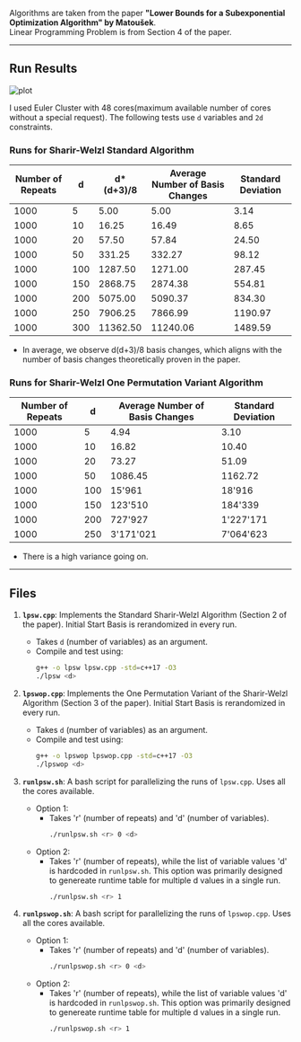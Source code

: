 Algorithms are taken from the paper **"Lower Bounds for a Subexponential Optimization Algorithm" by Matoušek**.  
Linear Programming Problem is from Section 4 of the paper.

---

## Run Results

![plot](https://github.com/user-attachments/assets/01c2c962-f29d-421a-8916-764b03756b2c)


I used Euler Cluster with 48 cores(maximum available number of cores without a special request).
The following tests use `d` variables and `2d` constraints.  

### Runs for **Sharir-Welzl Standard Algorithm**

| **Number of Repeats** | **d** | **d\*(d+3)/8** | **Average Number of Basis Changes** | **Standard Deviation**|
|------------------------|-------|---------------|-------------------------------------|--------|
| 1000 | 5 | 5.00 | 5.00 | 3.14 |
| 1000 | 10 | 16.25 | 16.49 | 8.65 |
| 1000 | 20 | 57.50 | 57.84 | 24.50 |
| 1000 | 50 | 331.25 | 332.27 | 98.12 |
| 1000 | 100 | 1287.50 | 1271.00 | 287.45 |
| 1000 | 150 | 2868.75 | 2874.38 | 554.81 |
| 1000 | 200 | 5075.00 | 5090.37 | 834.30 |
| 1000 | 250 | 7906.25 | 7866.99 | 1190.97 |
| 1000 | 300 | 11362.50 | 11240.06 | 1489.59 |

- In average, we observe d(d+3)/8 basis changes, which aligns with the number of basis changes theoretically proven in the paper.


### Runs for **Sharir-Welzl One Permutation Variant Algorithm**

| **Number of Repeats** | **d**   | **Average Number of Basis Changes** | **Standard Deviation** |
|---------------------|---------|-------------------------------------| ---------------|
| 1000 | 5 | 4.94 | 3.10 | 
| 1000 | 10 | 16.82| 10.40 |
| 1000 | 20 | 73.27 | 51.09 |
| 1000 | 50 | 1086.45 | 1162.72 | 
| 1000 | 100 | 15'961 | 18'916 |
| 1000 | 150 | 123'510 | 184'339 |
| 1000 | 200 | 727'927 | 1'227'171 |
| 1000 | 250 | 3'171'021 | 7'064'623
- There is a high variance going on.

---


## Files

1. **`lpsw.cpp`**: Implements the Standard Sharir-Welzl Algorithm (Section 2 of the paper). Initial Start Basis is rerandomized in every run.
   - Takes `d` (number of variables) as an argument.
   - Compile and test using:
     ```bash
     g++ -o lpsw lpsw.cpp -std=c++17 -O3
     ./lpsw <d>
     ```

2. **`lpswop.cpp`**: Implements the One Permutation Variant of the Sharir-Welzl Algorithm (Section 3 of the paper). Initial Start Basis is rerandomized in every run.
   - Takes `d` (number of variables) as an argument.
   - Compile and test using:
     ```bash
     g++ -o lpswop lpswop.cpp -std=c++17 -O3
     ./lpswop <d>
     ```

3. **`runlpsw.sh`**: A bash script for parallelizing the runs of `lpsw.cpp`. Uses all the cores available.
   - Option 1:
       - Takes 'r' (number of repeats) and 'd' (number of variables).
         ```bash
         ./runlpsw.sh <r> 0 <d>
         ```
   - Option 2:
       - Takes 'r' (number of repeats), while the list of variable values 'd' is hardcoded in `runlpsw.sh`. This option was primarily designed to genereate runtime table for multiple d values in a single run.
         ```bash
         ./runlpsw.sh <r> 1
         ```
      
4. **`runlpswop.sh`**: A bash script for parallelizing the runs of `lpswop.cpp`. Uses all the cores available.
   - Option 1:
       - Takes 'r' (number of repeats) and 'd' (number of variables).
         ```bash
         ./runlpswop.sh <r> 0 <d>
         ```
   - Option 2:
       - Takes 'r' (number of repeats), while the list of variable values 'd' is hardcoded in `runlpswop.sh`. This option was primarily designed to genereate runtime table for multiple d values in a single run.
         ```bash
         ./runlpswop.sh <r> 1
         ```



